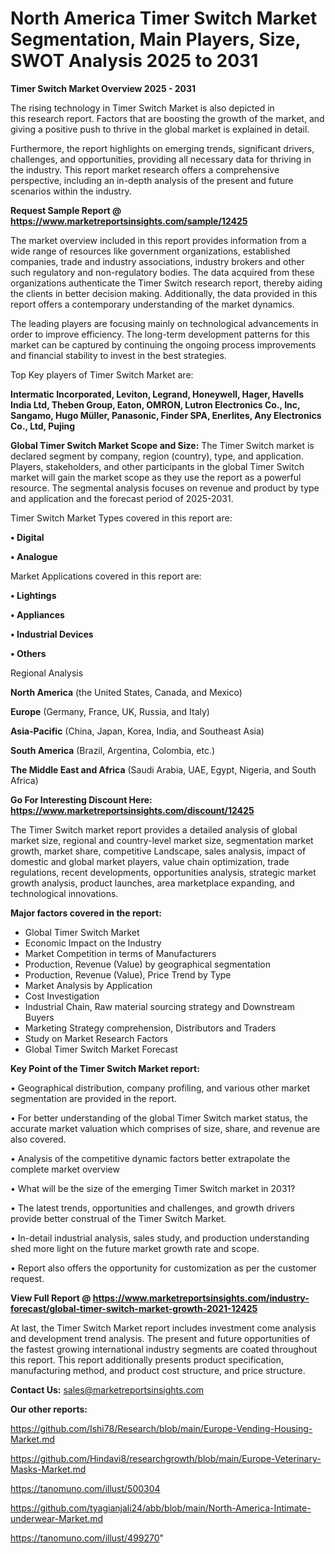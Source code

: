 # North America Timer Switch Market Segmentation, Main Players, Size, SWOT Analysis 2025 to 2031

<Strong> Timer Switch Market Overview 2025 - 2031</strong>

The rising technology in Timer Switch Market is also depicted in this research report. Factors that are boosting the growth of the market, and giving a positive push to thrive in the global market is explained in detail.

Furthermore, the report highlights on emerging trends, significant drivers, challenges, and opportunities, providing all necessary data for thriving in the industry. This report market research offers a comprehensive perspective, including an in-depth analysis of the present and future scenarios within the industry.

<strong>Request Sample Report @ <a href=https://www.marketreportsinsights.com/sample/12425>https://www.marketreportsinsights.com/sample/12425</a></strong>

The market overview included in this report provides information from a wide range of resources like government organizations, established companies, trade and industry associations, industry brokers and other such regulatory and non-regulatory bodies. The data acquired from these organizations authenticate the Timer Switch research report, thereby aiding the clients in better decision making. Additionally, the data provided in this report offers a contemporary understanding of the market dynamics.

The leading players are focusing mainly on technological advancements in order to improve efficiency. The long-term development patterns for this market can be captured by continuing the ongoing process improvements and financial stability to invest in the best strategies.

Top Key players of Timer Switch Market are:

<strong>Intermatic Incorporated, Leviton, Legrand, Honeywell, Hager, Havells India Ltd, Theben Group, Eaton, OMRON, Lutron Electronics Co., Inc, Sangamo, Hugo Müller, Panasonic, Finder SPA, Enerlites, Any Electronics Co., Ltd, Pujing</strong>

<strong><b>Global Timer Switch Market Scope and Size:</b></strong>
The Timer Switch market is declared segment by company, region (country), type, and application. Players, stakeholders, and other participants in the global Timer Switch market will gain the market scope as they use the report as a powerful resource. The segmental analysis focuses on revenue and product by type and application and the forecast period of 2025-2031.

Timer Switch Market Types covered in this report are:

<strong>• Digital

• Analogue</strong>

Market Applications covered in this report are:

<strong>• Lightings

• Appliances

• Industrial Devices

• Others</strong> 

Regional Analysis

<strong>North America</strong> (the United States, Canada, and Mexico)

<strong>Europe</strong> (Germany, France, UK, Russia, and Italy)

<strong>Asia-Pacific</strong> (China, Japan, Korea, India, and Southeast Asia)

<strong>South America</strong> (Brazil, Argentina, Colombia, etc.)

<strong>The Middle East and Africa</strong> (Saudi Arabia, UAE, Egypt, Nigeria, and South Africa)

<strong>Go For Interesting Discount Here: <a href=https://www.marketreportsinsights.com/discount/12425>https://www.marketreportsinsights.com/discount/12425</a></strong>

The Timer Switch market report provides a detailed analysis of global market size, regional and country-level market size, segmentation market growth, market share, competitive Landscape, sales analysis, impact of domestic and global market players, value chain optimization, trade regulations, recent developments, opportunities analysis, strategic market growth analysis, product launches, area marketplace expanding, and technological innovations.

<strong><b>Major factors covered in the report:</b></strong>
<ul>
  <li>Global Timer Switch Market </li>
  <li>Economic Impact on the Industry</li>
  <li>Market Competition in terms of Manufacturers</li>
  <li>Production, Revenue (Value) by geographical segmentation</li>
  <li>Production, Revenue (Value), Price Trend by Type</li>
  <li>Market Analysis by Application</li>
  <li>Cost Investigation</li>
  <li>Industrial Chain, Raw material sourcing strategy and Downstream Buyers</li>
  <li>Marketing Strategy comprehension, Distributors and Traders</li>
  <li>Study on Market Research Factors</li>
  <li>Global Timer Switch Market Forecast</li>
</ul>

<strong><b>Key Point of the Timer Switch Market report:</b></strong>

• Geographical distribution, company profiling, and various other market segmentation are provided in the report.

• For better understanding of the global Timer Switch market status, the accurate market valuation which comprises of size, share, and revenue are also covered.

• Analysis of the competitive dynamic factors better extrapolate the complete market overview

• What will be the size of the emerging Timer Switch market in 2031?

• The latest trends, opportunities and challenges, and growth drivers provide better construal of the Timer Switch Market.

• In-detail industrial analysis, sales study, and production understanding shed more light on the future market growth rate and scope.

• Report also offers the opportunity for customization as per the customer request.

<strong><b>View Full Report @ <a href=https://www.marketreportsinsights.com/industry-forecast/global-timer-switch-market-growth-2021-12425>https://www.marketreportsinsights.com/industry-forecast/global-timer-switch-market-growth-2021-12425</a></b></strong>


At last, the Timer Switch Market report includes investment come analysis and development trend analysis. The present and future opportunities of the fastest growing international industry segments are coated throughout this report. This report additionally presents product specification, manufacturing method, and product cost structure, and price structure.

<strong>Contact Us:</strong>
sales@marketreportsinsights.com

<strong>Our other reports:</strong>

<a href=https://github.com/Ishi78/Research/blob/main/Europe-Vending-Housing-Market.md>https://github.com/Ishi78/Research/blob/main/Europe-Vending-Housing-Market.md</a>

<a href=https://github.com/Hindavi8/researchgrowth/blob/main/Europe-Veterinary-Masks-Market.md>https://github.com/Hindavi8/researchgrowth/blob/main/Europe-Veterinary-Masks-Market.md</a>

<a href=https://tanomuno.com/illust/500304>https://tanomuno.com/illust/500304</a>

<a href=https://github.com/tyagianjali24/abb/blob/main/North-America-Intimate-underwear-Market.md>https://github.com/tyagianjali24/abb/blob/main/North-America-Intimate-underwear-Market.md</a>

<a href=https://tanomuno.com/illust/499270>https://tanomuno.com/illust/499270</a>"
